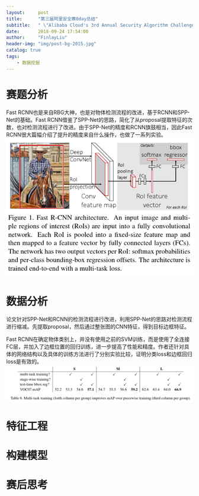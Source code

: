 ```yaml
---
layout:     post
title:      "第三届阿里安全赛0day总结"
subtitle:   " \"Alibaba Cloud's 3rd Annual Security Algorithm Challenge\""
date:       2018-09-24 17:54:00
author:     "FinlayLiu"
header-img: "img/post-bg-2015.jpg"
catalog: true
tags:
    - 数据挖掘
---
```


# 赛题分析

Fast RCNN也是来自RBG大神，也是对物体检测流程的改进，基于RCNN和SPP-Net的基础。Fast RCNN借鉴了SPP-Net的思路，简化了从proposal提取特征的次数，也对检测流程进行了改进。由于SPP-Net的精度和RCNN旗鼓相当，因此Fast RCNN很大篇幅介绍了提升的精度来自什么操作，也做了一系列实验。
![](/img/post/dl_fastrcnn1.png)


# 数据分析

论文针对SPP-Net和RCNN的检测流程进行改进，利用SPP-Net的思路对检测流程进行缩减。先提取proposal，然后通过整张图的CNN特征，得到目标边框特征。

Fast RCNN在确定物体类别上，并没有使用之前的SVM训练，而是使用了全连接FC层，并加入了边框位置的回归训练，进一步提高了性能和精度。作者还针对具体的网络结构以及具体的训练方法进行了分别实验比较，证明分类loss和边框回归loss是有效的。
![](/img/post/dl_fastrcnn2.png)

# 特征工程

# 构建模型

# 赛后思考

